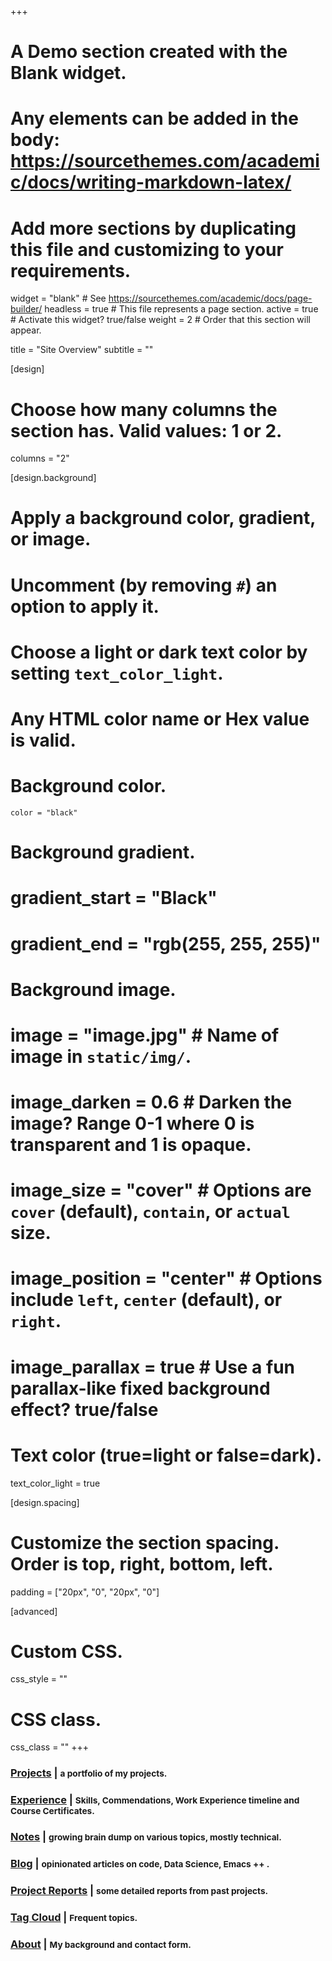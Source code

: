 +++
# A Demo section created with the Blank widget.
# Any elements can be added in the body: https://sourcethemes.com/academic/docs/writing-markdown-latex/
# Add more sections by duplicating this file and customizing to your requirements.

widget = "blank"  # See https://sourcethemes.com/academic/docs/page-builder/
headless = true  # This file represents a page section.
active = true  # Activate this widget? true/false
weight = 2  # Order that this section will appear.

title = "Site Overview"
subtitle = ""

[design]
  # Choose how many columns the section has. Valid values: 1 or 2.
  columns = "2"

[design.background]
  # Apply a background color, gradient, or image.
  #   Uncomment (by removing `#`) an option to apply it.
  #   Choose a light or dark text color by setting `text_color_light`.
  #   Any HTML color name or Hex value is valid.

  # Background color.
    color = "black"

  # Background gradient.
 # gradient_start = "Black"
 # gradient_end = "rgb(255, 255, 255)"

  # Background image.
  # image = "image.jpg"  # Name of image in `static/img/`.
  # image_darken = 0.6  # Darken the image? Range 0-1 where 0 is transparent and 1 is opaque.
  # image_size = "cover"  #  Options are `cover` (default), `contain`, or `actual` size.
  # image_position = "center"  # Options include `left`, `center` (default), or `right`.
  # image_parallax = true  # Use a fun parallax-like fixed background effect? true/false

  # Text color (true=light or false=dark).
  text_color_light = true

[design.spacing]
  # Customize the section spacing. Order is top, right, bottom, left.
  padding = ["20px", "0", "20px", "0"]

[advanced]
 # Custom CSS.
 css_style = ""

 # CSS class.
 css_class = ""
+++

### [Projects](/#projects "Project portfolio")   | <small> a portfolio of my projects.</small>
### [Experience](/experience/ "Work Experience") | <small> Skills, Commendations, Work Experience timeline and Course Certificates.</small>
### [Notes](/docs/ "Technical notes, tutorials, project reports, notes on various topics.")  | <small> growing brain dump on various topics, mostly technical.</small>
### [Blog](/post/ "Blog posts") | <small> opinionated articles on code, Data Science, Emacs ++ . </small>
### [Project Reports](/publication)  | <small> some detailed reports from past projects. </small>
### [Tag Cloud](/#tags "Tag cloud of the website") | <small> Frequent topics. </small>
### [About](/about/#about "About") | <small> My background and contact form. </small>


